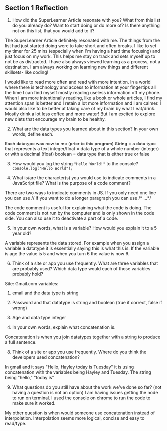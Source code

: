 ## Section 1 Reflection

1. How did the SuperLearner Article resonate with you? What from this list do you already do? Want to start doing or do more of? Is there anything not on this list, that you would add to it?

The SuperLearner Article definitely resonated with me. The things from the list had just started doing were to take short and often breaks. I like to set my timer for 25 mins (especially when I'm having a hard time focusing) and just focus on my work. This helps me stay on track and sets myself up to not be as distracted. I have also always viewed learning as a process, not a destination. I am always working on learning new things and different skillsets- like coding!

I would like to read more often and read with more intention. In a world where there is technology and access to information at your fingertips all the time I can find myself mostly reading useless information off my phone. When I am more intentionally reading, like a book or whole articles, I find my attention span is better and I retain a lot more information and I am calmer.  I would also like to be better at taking care of my brain by what I eat/drink. Mostly drink a lot less coffee and more water! But I am excited to explore new diets that encourage my brain to be healthy.

2. What are the data types you learned about in this section? In your own words, define each.

Each datatype was new to me (prior to this program)
String = a data type that represents a text
integer/float = data type of a whole number (integer) or with a decimal (float)
boolean = data type that is either true or false

3. How would you log the string `"Hello World!"` to the console?
`console.log("Hello World");`

4. What is/are the character(s) you would use to indicate comments in a JavaScript file? What is the purpose of a code comment?

There are two ways to indicate comments in JS. If you only need one line you can use // if you want to do a longer paragraph you can use /* ...*/

The code comment is useful for explaining what the code is doing. The code comment is not run by the computer and is only shown in the code side. You can also use it to deactivate a part of a code.

5. In your own words, what is a variable? How would you explain it to a 5 year old?

A variable represents the data stored. For example when you assign a variable a datatype it is essentially saying this is what this is. If the variable is age the value is 5 and when you turn 6 the value is now 6.

6. Think of a site or app you use frequently. What are three variables that are probably used? Which data type would each of those variables probably hold?

Site: Gmail.com
variables:
1. email and the data type is string
2. Password and that datatype is string and boolean (true if correct, false if wrong)
3. Age and data type integer

7. In your own words, explain what concatenation is.

Concatenation is when you join datatypes together with a string to produce a full sentence.

8. Think of a site or app you use frequently. Where do you think the developers used concatenation?

In gmail and it says "Hello, Hayley today is Tuesday" it is using concatenation with the variables being Hayley and Tuesday. The string being "hello," "today is"

9. What questions do you still have about the work we've done so far? (not having a question is not an option)
I am having issues getting the node to run on terminal. I used the console on chrome to run the code to make sure it worked.

My other question is when would someone use concatenation instead of interpolation. Interpolation seems more logical, concise and easy to read/type. 
